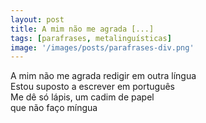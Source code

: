 ```yaml
---
layout: post
title: A mim não me agrada [...]
tags: [parafrases, metalinguísticas]
image: '/images/posts/parafrases-div.png'
---
```


A mim não me agrada redigir em outra língua<br>
Estou suposto a escrever em português<br>
Me dê só lápis, um cadim de papel<br>
que não faço míngua
